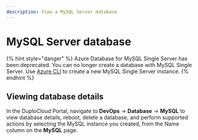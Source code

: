 ```yaml
---
description: View a MySQL Server database
---
```


# MySQL Server database

{% hint style="danger" %}
Azure Database for MySQL Single Server has been deprecated. You can no longer create a database with MySQL Single Server. Use [Azure CLI](https://learn.microsoft.com/en-us/cli/azure/what-is-azure-cli) to create a new MySQL Single Server instance.
{% endhint %}

## Viewing database details

In the DuploCloud Portal, navigate to **DevOps** -> **Database** -> **MySQL** to view database details, reboot, delete a database, and perform supported actions by selecting the MySQL instance you created, from the Name column on the **MySQL** page.

